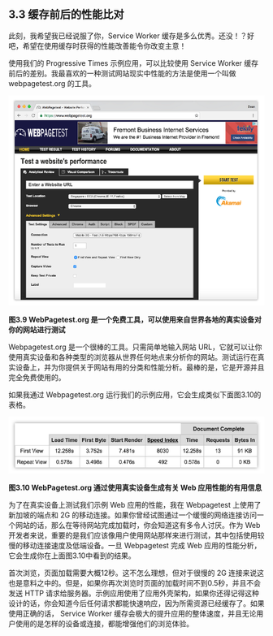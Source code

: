## 3.3 缓存前后的性能比对

此刻，我希望我已经说服了你，Service Worker 缓存是多么优秀。还没！？好吧，希望在使用缓存时获得的性能改善能令你改变主意！

使用我们的 Progressive Times 示例应用，可以比较使用 Service Worker 缓存前后的差别。我最喜欢的一种测试网站现实中性能的方法是使用一个叫做 webpagetest.org 的工具。

![Figure 3.9](../assets/figure3.9.png)

**图3.9 WebPagetest.org 是一个免费工具，可以使用来自世界各地的真实设备对你的网站进行测试**

Webpagetest.org 是一个很棒的工具。只需简单地输入网站 URL，它就可以让你使用真实设备和各种类型的浏览器从世界任何地点来分析你的网站。测试运行在真实设备上，并为你提供关于网站有用的分类和性能分析。最棒的是，它是开源并且完全免费使用的。

如果我通过 Webpagetest.org 运行我们的示例应用，它会生成类似下面图3.10的表格。

![Figure 3.10](../assets/figure3.10.png)

**图3.10 WebPagetest.org 通过使用真实设备生成有关 Web 应用性能的有用信息**

为了在真实设备上测试我们示例 Web 应用的性能，我在 Webpagetest 上使用了新加坡的端点和 2G 的移动连接。如果你曾经试图通过一个缓慢的网络连接访问一个网站的话，那么在等待网站完成加载时，你会知道这有多令人讨厌。作为 Web 开发者来说，重要的是我们应该像用户使用网站那样来进行测试，其中包括使用较慢的移动连接速度及低端设备。一旦 Webpagetest 完成 Web 应用的性能分析，它会生成你在上面图3.10中看到的结果。

首次浏览，页面加载需要大概12秒。这不怎么理想，但对于很慢的 2G 连接来说这也是意料之中的。但是，如果你再次浏览时页面的加载时间不到0.5秒，并且不会发送 HTTP 请求给服务器。示例应用使用了应用外壳架构，如果你还得记得这种设计的话，你会知道今后任何请求都能快速响应，因为所需资源已经缓存了。如果使用正确的话， Service Worker 缓存会极大的提升应用的整体速度，并且无论用户使用的是怎样的设备或连接，都能增强他们的浏览体验。
